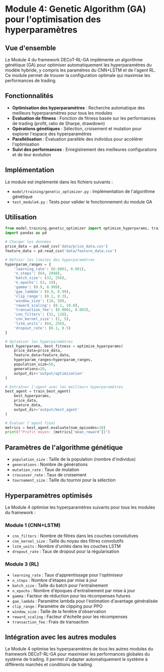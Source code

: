 # Module 4: Genetic Algorithm (GA) pour l'optimisation des hyperparamètres

## Vue d'ensemble

Le Module 4 du framework DECoT-RL-GA implémente un algorithme génétique (GA) pour optimiser automatiquement les hyperparamètres du modèle hybride, y compris les paramètres du CNN+LSTM et de l'agent RL. Ce module permet de trouver la configuration optimale qui maximise les performances de trading.

## Fonctionnalités

- **Optimisation des hyperparamètres** : Recherche automatique des meilleurs hyperparamètres pour tous les modules
- **Évaluation de fitness** : Fonction de fitness basée sur les performances de trading (profit, ratio de Sharpe, drawdown)
- **Opérations génétiques** : Sélection, croisement et mutation pour explorer l'espace des hyperparamètres
- **Parallélisation** : Évaluation parallèle des individus pour accélérer l'optimisation
- **Suivi des performances** : Enregistrement des meilleures configurations et de leur évolution

## Implémentation

Le module est implémenté dans les fichiers suivants :
- `model/training/genetic_optimizer.py` : Implémentation de l'algorithme génétique
- `test_module4.py` : Tests pour valider le fonctionnement du module GA

## Utilisation

```python
from model.training.genetic_optimizer import optimize_hyperparams, train_best_agent
import pandas as pd

# Charger les données
price_data = pd.read_csv('data/price_data.csv')
feature_data = pd.read_csv('data/feature_data.csv')

# Définir les limites des hyperparamètres
hyperparam_ranges = {
    'learning_rate': (0.0001, 0.001),
    'n_steps': (64, 2048),
    'batch_size': (32, 256),
    'n_epochs': (3, 10),
    'gamma': (0.9, 0.999),
    'gae_lambda': (0.9, 0.99),
    'clip_range': (0.1, 0.3),
    'window_size': (10, 50),
    'reward_scaling': (0.1, 10.0),
    'transaction_fee': (0.0001, 0.003),
    'cnn_filters': (32, 128),
    'cnn_kernel_size': (2, 5),
    'lstm_units': (64, 256),
    'dropout_rate': (0.1, 0.5)
}

# Optimiser les hyperparamètres
best_hyperparams, best_fitness = optimize_hyperparams(
    price_data=price_data,
    feature_data=feature_data,
    hyperparam_ranges=hyperparam_ranges,
    population_size=50,
    generations=20,
    output_dir='output/optimization'
)

# Entraîner l'agent avec les meilleurs hyperparamètres
best_agent = train_best_agent(
    best_hyperparams,
    price_data,
    feature_data,
    output_dir='output/best_agent'
)

# Évaluer l'agent final
metrics = best_agent.evaluate(num_episodes=10)
print(f"Profit moyen: {metrics['mean_reward']}")
```

## Paramètres de l'algorithme génétique

- `population_size` : Taille de la population (nombre d'individus)
- `generations` : Nombre de générations
- `mutation_rate` : Taux de mutation
- `crossover_rate` : Taux de croisement
- `tournament_size` : Taille du tournoi pour la sélection

## Hyperparamètres optimisés

Le Module 4 optimise les hyperparamètres suivants pour tous les modules du framework :

### Module 1 (CNN+LSTM)
- `cnn_filters` : Nombre de filtres dans les couches convolutives
- `cnn_kernel_size` : Taille du noyau des filtres convolutifs
- `lstm_units` : Nombre d'unités dans les couches LSTM
- `dropout_rate` : Taux de dropout pour la régularisation

### Module 3 (RL)
- `learning_rate` : Taux d'apprentissage pour l'optimiseur
- `n_steps` : Nombre d'étapes par mise à jour
- `batch_size` : Taille du batch pour l'entraînement
- `n_epochs` : Nombre d'époques d'entraînement par mise à jour
- `gamma` : Facteur de réduction pour les récompenses futures
- `gae_lambda` : Paramètre lambda pour l'estimation d'avantage généralisée
- `clip_range` : Paramètre de clipping pour PPO
- `window_size` : Taille de la fenêtre d'observation
- `reward_scaling` : Facteur d'échelle pour les récompenses
- `transaction_fee` : Frais de transaction

## Intégration avec les autres modules

Le Module 4 optimise les hyperparamètres de tous les autres modules du framework DECoT-RL-GA pour maximiser les performances globales du système de trading. Il permet d'adapter automatiquement le système à différents marchés et conditions de trading.

